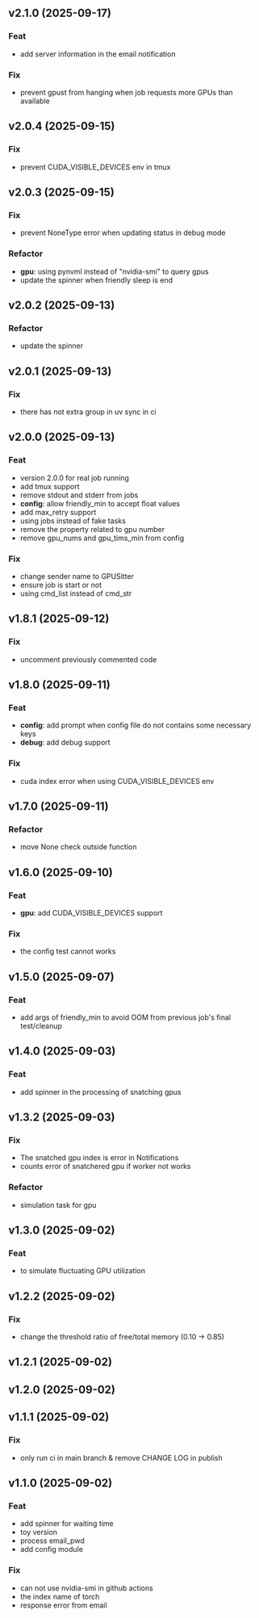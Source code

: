 ## v2.1.0 (2025-09-17)

### Feat

- add server information in the email notification

### Fix

- prevent gpust from hanging when job requests more GPUs than available

## v2.0.4 (2025-09-15)

### Fix

- prevent CUDA_VISIBLE_DEVICES env in tmux

## v2.0.3 (2025-09-15)

### Fix

- prevent NoneType error when updating status in debug mode

### Refactor

- **gpu**: using pynvml instead of "nvidia-smi" to query gpus
- update the spinner when friendly sleep is end

## v2.0.2 (2025-09-13)

### Refactor

- update the spinner

## v2.0.1 (2025-09-13)

### Fix

- there has not extra group in uv sync in ci

## v2.0.0 (2025-09-13)

### Feat

- version 2.0.0 for real job running
- add tmux support
- remove stdout and stderr from jobs
- **config**: allow friendly_min to accept float values
- add max_retry support
- using jobs instead of fake tasks
- remove the property related to gpu number
- remove gpu_nums and gpu_tims_min from config

### Fix

- change sender name to GPUSitter
- ensure job is start or not
- using cmd_list instead of cmd_str

## v1.8.1 (2025-09-12)

### Fix

- uncomment previously commented code

## v1.8.0 (2025-09-11)

### Feat

- **config**: add prompt when config file do not contains some necessary keys
- **debug**: add debug support

### Fix

- cuda index error when using CUDA_VISIBLE_DEVICES env

## v1.7.0 (2025-09-11)

### Refactor

- move None check outside function

## v1.6.0 (2025-09-10)

### Feat

- **gpu**: add CUDA_VISIBLE_DEVICES support

### Fix

- the config test cannot works

## v1.5.0 (2025-09-07)

### Feat

- add args of friendly_min to avoid OOM from previous job's final test/cleanup

## v1.4.0 (2025-09-03)

### Feat

- add spinner in the processing of snatching gpus

## v1.3.2 (2025-09-03)

### Fix

- The snatched gpu index is error in Notifications
- counts error of snatchered gpu if worker not works

### Refactor

- simulation task for gpu

## v1.3.0 (2025-09-02)

### Feat

- to simulate fluctuating GPU utilization

## v1.2.2 (2025-09-02)

### Fix

- change the threshold ratio of free/total memory (0.10 -> 0.85)

## v1.2.1 (2025-09-02)

## v1.2.0 (2025-09-02)

## v1.1.1 (2025-09-02)

### Fix

- only run ci in main branch & remove CHANGE LOG in publish

## v1.1.0 (2025-09-02)

### Feat

- add spinner for waiting time
- toy version
- process email_pwd
- add config module

### Fix

- can not use nvidia-smi in github actions
- the index name of torch
- response error from email
